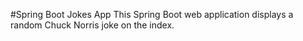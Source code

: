 #Spring Boot Jokes App
This Spring Boot web application displays a random Chuck Norris joke on the index. 